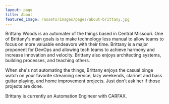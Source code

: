 ```yaml
---
layout: page
title: About
featured_image: /assets/images/pages/about-brittany.jpg
---
```


Brittany Woods is an automater of the things based in Central Missouri. One of Brittany's main goals is to make technology less manual to allow teams to focus on more valuable endeavors with their time. Brittany is a major proponent for DevOps and allowing tech teams to achieve harmony and increase innovation and velocity. Brittany also enjoys architecting systems, building processes, and teaching others.

When she's not automating the things, Brittany enjoys the casual binge watch on your favorite streaming service, lazy weekends, clarinet and bass guitar playing, and home improvement projects. Just don't ask her if those projects are done. 

Brittany is currently an Automation Engineer with CARFAX.